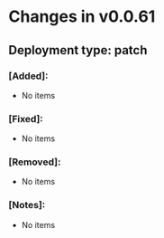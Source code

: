 # Changes in v0.0.61

## Deployment type: patch

### [Added]: 

<ul>
  <li>No items</li>
</ul>

### [Fixed]: 

<ul>
  <li>No items</li>
</ul>

### [Removed]: 

<ul>
  <li>No items</li>
</ul>

### [Notes]: 

<ul>
  <li>No items</li>
</ul>

